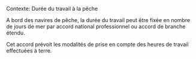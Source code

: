 Contexte: Durée du travail à la pêche

A bord des navires de pêche, la durée du travail peut être fixée en nombre de jours de mer par accord national professionnel ou accord de branche étendu.

Cet accord prévoit les modalités de prise en compte des heures de travail effectuées à terre.